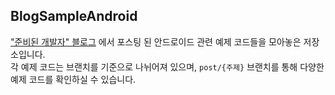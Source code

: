 ## BlogSampleAndroid

["준비된 개발자" 블로그](https://readystory.tistory.com/) 에서 포스팅 된 안드로이드 관련 예제 코드들을 모아놓은 저장소입니다.
<br>
각 예제 코드는 브랜치를 기준으로 나뉘어져 있으며, `post/{주제}` 브랜치를 통해 다양한 예제 코드를 확인하실 수 있습니다.